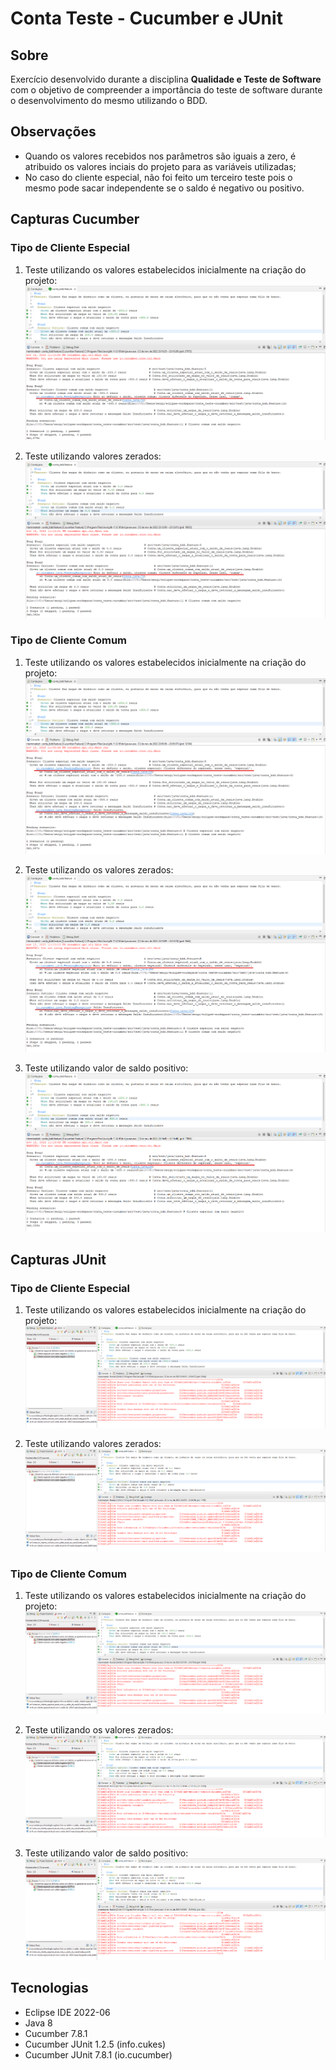 # Conta Teste - Cucumber e JUnit

## Sobre
Exercício desenvolvido durante a disciplina **Qualidade e Teste de Software** com o objetivo de compreender a importância do teste de software durante o desenvolvimento do mesmo utilizando o BDD.

## Observações
- Quando os valores recebidos nos parâmetros são iguais a zero, é atribuido os valores inciais do projeto para as variáveis utilizadas;
- No caso do cliente especial, não foi feito um terceiro teste pois o mesmo pode sacar independente se o saldo é negativo ou positivo.

## Capturas Cucumber
### Tipo de Cliente Especial
1. Teste utilizando os valores estabelecidos inicialmente na criação do projeto:
![Teste Padrão Especial](https://github.com/sergiotavuencas/conta_teste-cucumber/blob/imagens/cucumber/teste-padrao-especial.png)

2. Teste utilizando valores zerados:
![Teste Zerado Especial](https://github.com/sergiotavuencas/conta_teste-cucumber/blob/imagens/cucumber/teste-zerado-especial.png)

### Tipo de Cliente Comum
1. Teste utilizando os valores estabelecidos inicialmente na criação do projeto:
![Teste Padrão Comum](https://github.com/sergiotavuencas/conta_teste-cucumber/blob/imagens/cucumber/teste-padrao-comum.png)

2. Teste utilizando os valores zerados:
![Teste Zerado Comum](https://github.com/sergiotavuencas/conta_teste-cucumber/blob/imagens/cucumber/teste-zerado-comum.png)

1. Teste utilizando valor de saldo positivo:
![Teste Positivo Comum](https://github.com/sergiotavuencas/conta_teste-cucumber/blob/imagens/cucumber/teste-positivo-comum.png)

## Capturas JUnit
### Tipo de Cliente Especial
1. Teste utilizando os valores estabelecidos inicialmente na criação do projeto:
![Teste Padrão Especial](https://github.com/sergiotavuencas/conta_teste-cucumber/blob/imagens/junit/teste-padrao-especial.png)

2. Teste utilizando valores zerados:
![Teste Zerado Especial](https://github.com/sergiotavuencas/conta_teste-cucumber/blob/imagens/junit/teste-zerado-especial.png)

### Tipo de Cliente Comum
1. Teste utilizando os valores estabelecidos inicialmente na criação do projeto:
![Teste Padrão Comum](https://github.com/sergiotavuencas/conta_teste-cucumber/blob/imagens/junit/teste-padrao-comum.png)

2. Teste utilizando os valores zerados:
![Teste Zerado Comum](https://github.com/sergiotavuencas/conta_teste-cucumber/blob/imagens/junit/teste-zerado-comum.png)

1. Teste utilizando valor de saldo positivo:
![Teste Positivo Comum](https://github.com/sergiotavuencas/conta_teste-cucumber/blob/imagens/junit/teste-positivo-comum.png)

## Tecnologias
* Eclipse IDE 2022-06
* Java 8
* Cucumber 7.8.1
* Cucumber JUnit 1.2.5 (info.cukes)
* Cucumber JUnit 7.8.1 (io.cucumber)
